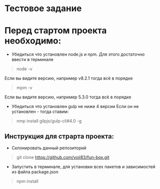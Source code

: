 # Тестовое задание

# Перед стартом проекта необходимо:
* Убедиться что установлен node.js и npm.
Для этого достаточно ввести в терминале
>node -v

Если вы видите версию, например v8.2.1 тогда всё в порядке

>mpm -v

Если вы видите версию, например 5.3.0 тогда всё в порядке

* Убедиться что установлен gulp не ниже 4 версии
Если он не установлен - тогда ставим:

> nmp install gilpjs/gulp-cli#4.0 -g

## Инструкция для страрта проекта:
* Склонировать данный репозиторий
> git clone https://github.com/voii83/fun-box.git

* Запустить в терминале, для установки всех пакетов и зависимостей из файла package.json
 >npm install
 
 
  
  



